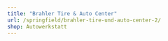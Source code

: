 ```yaml
---
title: "Brahler Tire & Auto Center"
url: /springfield/brahler-tire-und-auto-center-2/
shop: Autowerkstatt
---
```


